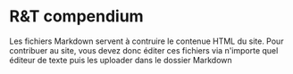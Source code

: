 # R&T compendium
Les fichiers Markdown servent à contruire le contenue HTML du site. Pour contribuer au site, vous devez donc éditer ces fichiers via n'importe quel éditeur de texte puis les uploader dans le dossier Markdown
